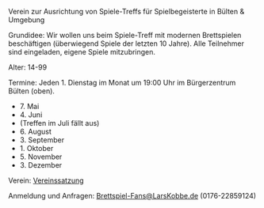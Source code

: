 Verein zur Ausrichtung von Spiele-Treffs für Spielbegeisterte in Bülten & Umgebung

Grundidee: Wir wollen uns beim Spiele-Treff mit modernen Brettspielen beschäftigen (überwiegend Spiele der letzten 10 Jahre). Alle Teilnehmer sind eingeladen, eigene Spiele mitzubringen.

Alter: 14-99

Termine: Jeden 1. Dienstag im Monat um 19:00 Uhr im Bürgerzentrum Bülten (oben). 
* 7\. Mai
* 4\. Juni
* (Treffen im Juli fällt aus)
* 6\. August
* 3\. September
* 1\. Oktober
* 5\. November
* 3\. Dezember

Verein: [Vereinssatzung](./Brettspiel-Fans%20Verein.pdf)

Anmeldung und Anfragen: Brettspiel-Fans@LarsKobbe.de (0176-22859124)
